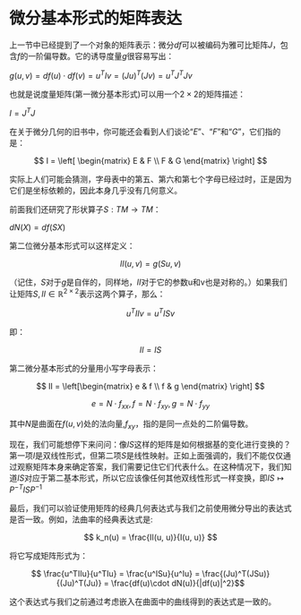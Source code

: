 # 微分基本形式的矩阵表达

上一节中已经提到了一个对象的矩阵表示：微分$df$可以被编码为雅可比矩阵$J$，包含$f$的一阶偏导数。它的诱导度量$g$很容易写出：

$g(u, v) = df(u) \cdot df(v) = u^TIv = (Ju)^T(Jv) = u^TJ^TJv$

也就是说度量矩阵(第一微分基本形式)可以用一个$2\times2$的矩阵描述：

$I = J^TJ$

在关于微分几何的旧书中，你可能还会看到人们谈论“$E$”、“$F$”和“$G$”，它们指的是：

$$ I = \left[ \begin{matrix} E & F \\ F & G \end{matrix} \right] $$

实际上人们可能会猜测，字母表中的第五、第六和第七个字母已经过时，正是因为它们是坐标依赖的，因此本身几乎没有几何意义。

前面我们还研究了形状算子$S: TM \to TM$：

$dN(X) = df(SX)$

第二位微分基本形式可以这样定义：

$$ II(u, v) = g(Su, v) $$

（记住，$S$对于$g$是自伴的，同样地，$II$对于它的参数u和v也是对称的。）如果我们让矩阵$S,II \in \mathbb{R}^{2\times 2}$表示这两个算子，那么：

$$ u^TIIv = u^TISv $$

即：

$$ II = IS $$

第二微分基本形式的分量用小写字母表示：

$$ II = \left[\begin{matrix} e & f \\ f & g \end{matrix} \right] $$

$$ e = N \cdot f_{xx}, f = N \cdot f_{xy}, g = N\cdot f_{yy} $$

其中$N$是曲面在$f(u,v)$处的法向量,$f_{xy}$，指的是同一点处的二阶偏导数。

现在，我们可能想停下来问问：像$IS$这样的矩阵是如何根据基的变化进行变换的？第一项$I$是双线性形式，但第二项$S$是线性映射。正如上面强调的，我们不能仅仅通过观察矩阵本身来确定答案，我们需要记住它们代表什么。在这种情况下，我们知道$IS$对应于第二基本形式，所以它应该像任何其他双线性形式一样变换，即$IS\mapsto P^{-T}ISP^{-1}$

最后，我们可以验证使用矩阵的经典几何表达式与我们之前使用微分导出的表达式是否一致。例如，法曲率的经典表达式是:

$$ k_n(u) = \frac{II(u, u)}{I(u, u)} $$

将它写成矩阵形式为：

$$ \frac{u^TIIu}{u^TIu} = \frac{u^ISu}{u^Iu} = \frac{(Ju)^T(JSu)}{(Ju)^T(Ju)} = \frac{df(u)\cdot dN(u)}{|df(u)|^2}$$

这个表达式与我们之前通过考虑嵌入在曲面中的曲线得到的表达式是一致的。